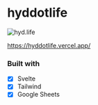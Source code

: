# hyddotlife

<img src="https://github.com/PranjalAgni/pranjal.dev/assets/26196076/5432e85e-93d4-468d-a7fa-5155eb829c84" alt="hyd.life"/>

https://hyddotlife.vercel.app/


### Built with

- [x] Svelte
- [x] Tailwind
- [x] Google Sheets